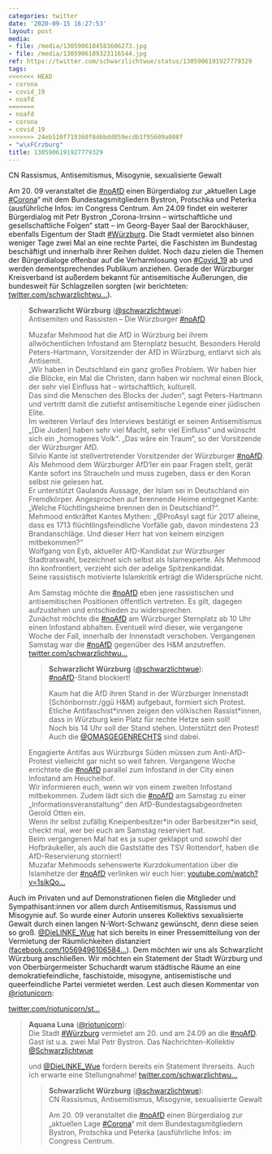 ```yaml
---
categories: twitter
date: '2020-09-15 16:27:53'
layout: post
media:
- file: /media/1305906184583606273.jpg
- file: /media/1305906189323116544.jpg
ref: https://twitter.com/schwarzlichtwue/status/1305906191927779329
tags:
<<<<<<< HEAD
- corona
- covid_19
- noafd
=======
- noafd
- corona
- covid_19
>>>>>>> 24eb510f719360f8d6bdd059ecdb1f95609a008f
- "w\xFCrzburg"
title: 1305906191927779329
---
```

CN Rassismus, Antisemitismus, Misogynie, sexualisierte Gewalt



Am 20. 09 veranstaltet die [#noAfD](/t/noafd) einen Bürgerdialog zur „aktuellen Lage [#Corona](/t/corona)“ mit dem Bundestagsmitgliedern Bystron, Protschka und Peterka (ausführliche Infos:  im Congress Centrum. 
Am 24.09 findet ein weiterer Bürgerdialog mit Petr Bystron „Corona-Irrsinn – wirtschaftliche und gesellschaftliche Folgen“ statt – im Georg-Bayer Saal der Barockhäuser, ebenfalls Eigentum der Stadt [#Würzburg](/t/würzburg). Die Stadt vermietet also binnen weniger Tage zwei Mal an eine rechte Partei, die Faschisten im Bundestag beschäftigt und innerhalb ihrer Reihen duldet. Noch dazu zielen die Themen der Bürgerdialoge offenbar auf die Verharmlosung von [#Covid_19](/t/covid_19) ab und werden dementsprechendes Publikum anziehen.
Gerade der Würzburger Kreisverband ist außerdem bekannt für antisemitische Äußerungen, die bundesweit für Schlagzeilen sorgten (wir berichteten: [twitter.com/schwarzlichtwu…](https://twitter.com/schwarzlichtwue/status/1233044382691024899?s=19)).
> <b>Schwarzlicht Würzburg</b> ([@schwarzlichtwue](https://twitter.com/schwarzlichtwue)):  
>Antisemiten und Rassisten – Die Würzburger [#noAfD](/t/noafd)  
>  
>  
>  
>Muzafar Mehmood hat die AfD in Würzburg bei ihrem allwöchentlichen Infostand am Sternplatz besucht. Besonders Herold Peters-Hartmann, Vorsitzender der AfD in Würzburg, entlarvt sich als Antisemit.  
>„Wir haben in Deutschland ein ganz großes Problem. Wir haben hier die Blöcke, ein Mal die Christen, dann haben wir nochmal einen Block, der sehr viel Einfluss hat – wirtschaftlich, kulturell.   
> Das sind die Menschen des Blocks der Juden“, sagt Peters-Hartmann und vertritt damit die zutiefst antisemitische Legende einer jüdischen Elite.  
>Im weiteren Verlauf des Interviews bestätigt er seinen Antisemitismus „[Die Juden] haben sehr viel Macht, sehr viel Einfluss“ und wünscht sich ein „homogenes Volk“. „Das wäre ein Traum“, so der Vorsitzende der Würzburger AfD.  
>Silvio Kante ist stellvertretender Vorsitzender der Würzburger [#noAfD](/t/noafd). Als Mehmood dem Würzburger AfD‘ler ein paar Fragen stellt, gerät Kante sofort ins Straucheln und muss zugeben, dass er den Koran selbst nie gelesen hat.  
>Er unterstützt Gaulands Aussage, der Islam sei in Deutschland ein Fremdkörper. Angesprochen auf brennende Heime entgegnet Kante: „Welche Flüchtlingsheime brennen den in Deutschland?“.  
>Mehmood entkräftet Kantes Mythen: „@ProAsyl sagt für 2017 alleine, dass es 1713 flüchtlingsfeindliche Vorfälle gab, davon mindestens 23 Brandanschläge. Und dieser Herr hat von keinem einzigen mitbekommen?“  
>Wolfgang von Eyb, aktueller AfD-Kandidat zur Würzburger Stadtratswahl, bezeichnet sich selbst als Islamexperte. Als Mehmood ihn konfrontiert, verzieht sich der adelige Spitzenkandidat.  
>Seine rassistisch motivierte Islamkritik erträgt die Widersprüche nicht.  
>  
>  
>  
>Am Samstag möchte die [#noAfD](/t/noafd) eben jene rassistischen und antisemitischen Positionen öffentlich vertreten. Es gilt, dagegen aufzustehen und entschieden zu widersprechen.  
>Zunächst möchte die [#noAfD](/t/noafd) am Würzburger Sternplatz ab 10 Uhr einen Infostand abhalten. Eventuell wird dieser, wie vergangene Woche der Fall, innerhalb der Innenstadt verschoben. Vergangenen Samstag war die [#noAfD](/t/noafd) gegenüber des H&amp;M anzutreffen. [twitter.com/schwarzlichtwu…](https://twitter.com/schwarzlichtwue/status/1231159447722086400)  
>> <b>Schwarzlicht Würzburg</b> ([@schwarzlichtwue](https://twitter.com/schwarzlichtwue)):    
>>[#noAfD](/t/noafd)-Stand blockiert!    
>>    
>>    
>>    
>>Kaum hat die AfD ihren Stand in der Würzburger Innenstadt (Schönbornstr./ggü H&amp;M) aufgebaut, formiert sich Protest. Etliche Antifaschist\*innen zeigen den völkischen Rassist\*innen, dass in Würzburg kein Platz für rechte Hetze sein soll!     
>>Noch bis 14 Uhr soll der Stand stehen. Unterstützt den Protest!    
>>Auch die [@OMASGEGENRECHTS](https://twitter.com/OMASGEGENRECHTS) sind dabei.     
>  
>  
>Engagierte Antifas aus Würzburgs Süden müssen zum Anti-AfD-Protest vielleicht gar nicht so weit fahren. Vergangene Woche errichtete die [#noAfD](/t/noafd) parallel zum Infostand in der City einen Infostand am Heuchelhof.  
>Wir informieren euch, wenn wir von einem zweiten Infostand mitbekommen. Zudem lädt sich die [#noAfD](/t/noafd) am Samstag zu einer „Informationsveranstaltung“ den AfD-Bundestagsabgeordneten Gerold Otten ein.  
>Wenn ihr selbst zufällig Kneipenbesitzer\*in oder Barbesitzer\*in seid, checkt mal, wer bei euch am Samstag reserviert hat.  
>Beim vergangenen Mal hat es ja super geklappt und sowohl der Hofbräukeller, als auch die Gaststätte des TSV Rottendorf, haben die AfD-Reservierung storniert!  
>Muzafar Mehmoods sehenswerte Kurzdokumentation über die Islamhetze der [#noAfD](/t/noafd) verlinken wir euch hier: [youtube.com/watch?v=1sikQo…](https://www.youtube.com/watch?v=1sikQo0KKCc)  


Auch im Privaten und auf Demonstrationen fielen die Mitglieder und Sympathisant:innen vor allem durch Antisemitismus, Rassismus und Misogynie auf. So wurde einer Autorin unseres Kollektivs sexualisierte Gewalt durch einen langen N-Wort-Schwanz gewünscht, denn diese seien so groß.
[@DieLINKE_Wue](https://twitter.com/DieLINKE_Wue) hat sich bereits in einer Pressemitteilung von der Vermietung der Räumlichkeiten distanziert ([facebook.com/10569496106584…](https://www.facebook.com/105694961065847/posts/193370645631611/)).
Dem möchten wir uns als Schwarzlicht Würzburg anschließen. Wir möchten ein Statement der Stadt Würzburg und von Oberbürgermeister Schuchardt warum städtische Räume an eine demokratiefeindliche, faschistoide, misogyne, antisemistische und queerfeindliche Partei vermietet werden.
Lest auch diesen Kommentar von [@riotunicorn](https://twitter.com/riotunicorn):

[twitter.com/riotunicorn/st…](https://twitter.com/riotunicorn/status/1305917819197030406?s=19)
> <b>Aquana Luna</b> ([@riotunicorn](https://twitter.com/riotunicorn)):  
>Die Stadt [#Würzburg](/t/würzburg) vermietet am 20. und am 24.09 an die [#noAfD](/t/noafd). Gast ist u.a. zwei Mal Petr Bystron. Das Nachrichten-Kollektiv [@Schwarzlichtwue](https://twitter.com/Schwarzlichtwue)  
>  
>und [@DieLINKE_Wue](https://twitter.com/DieLINKE_Wue) fordern bereits ein Statement Ihrerseits. Auch ich erwarte eine Stellungnahme! [twitter.com/schwarzlichtwu…](https://twitter.com/schwarzlichtwue/status/1305906191927779329)  
>> <b>Schwarzlicht Würzburg</b> ([@schwarzlichtwue](https://twitter.com/schwarzlichtwue)):    
>>CN Rassismus, Antisemitismus, Misogynie, sexualisierte Gewalt    
>>    
>>    
>>    
>>Am 20. 09 veranstaltet die [#noAfD](/t/noafd) einen Bürgerdialog zur „aktuellen Lage [#Corona](/t/corona)“ mit dem Bundestagsmitgliedern Bystron, Protschka und Peterka (ausführliche Infos:  im Congress Centrum.     
>  
>  

